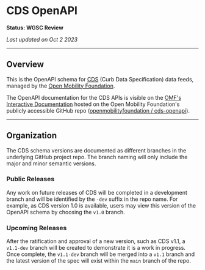 # CDS OpenAPI
**Status: WGSC Review**

_Last updated on Oct 2 2023_

---
## Overview

This is the OpenAPI schema for [CDS](https://github.com/openmobilityfoundation/curb-data-specification) (Curb Data Specification) data feeds, managed by the [Open Mobility Foundation](https://github.com/openmobilityfoundation). 

The OpenAPI documentation for the CDS APIs is visible on the [OMF's Interactive Documentation](https://openmobilityfnd.stoplight.io/settings/cds-openapi) hosted on the Open Mobility Foundation's publicly accessible GitHub repo ([openmobilityfoundation / cds-openapi](https://github.com/openmobilityfoundation/cds-openapi)). 

---
## Organization

The CDS schema versions are documented as different branches in the underlying GitHub project repo. The branch naming will only include the major and minor semantic versions. 

### Public Releases
Any work on future releases of CDS will be completed in a development branch and will be identified by the `-dev` suffix in the repo name. For example, as CDS version 1.0 is available, users may view this version of the OpenAPI schema by choosing the `v1.0` branch.

### Upcoming Releases
After the ratification and approval of a new version, such as CDS v1.1, a `v1.1-dev` branch will be created to demonstrate it is a work in progress. Once complete, the `v1.1-dev` branch will be merged into a `v1.1` branch and the latest version of the spec will exist within the `main` branch of the repo.